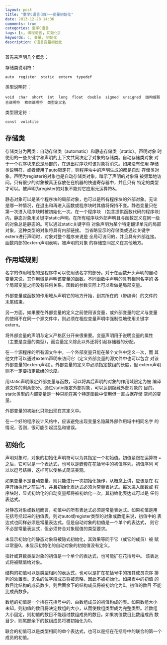 ```yaml
---
layout: post
title: "重学C语言(四)——变量初始化"
date: 2013-12-28 14:36
comments: true
categories: 重学C语言
tags: [c, 编程语言, 初始化]
keywords: c, 变量, 初始化
description: C语言变量初始化
---
```

首先来声明几个概念：

存储类说明符：

`auto  register  static  extern  typedef`

类型说明符：

`void  char  short  int  long  float  double  signed  unsigned 
结构或联合说明符  枚举说明符  类型定义名`

类型限定符：

`const  volatile`
<!--more-->
## 存储类
存储类分为两类：自动存储类（automatic）和静态存储类（static）。声明对象
时使用的一些关键字和声明的上下文共同决定了对象的存储类。自动存储类对象
对于一个程序块来说是局部的，在退出程序块时该对象将消失。如果没有使用
存储类说明符，或者使用了auto限定符，则程序块中的声明生成的都是自动
存储类对象。声明为register的对象也是自动存储类对象，暗示了声明的对象将
被频繁地访问。只有很少的对象被真正存放在在机器的快速寄存器中，并且只有
特定的类型才可以。被声明为register的对象不能对它应用元运算符&。

静态对象可以是某个程序块的局部对象，也可以是所有程序块的外部对象。无论
是哪一种情况，在退出和再进入函数或程序块时其值将保持不变。静态变量只在
第一次进入程序块时被初始化一次。在一个程序块
（包含提供函数代码的程序块）内，静态对象用关键字static声明。在所有程序块外部声明且与函数定义在同一级的对象总是静态的。可以通过static关键字将
对象声明为某个特定翻译单元的局部对象，这种类型的对象将具有内部链接。
当省略显示的存储类或通过关键字extern进行声明时，对象对整个程序来说是
全局可访问的，并且具有外部连接。函数内部的extern声明表明，被声明的对象
的存储空间定义在其他地方。

## 作用域规则
名字的作用域指的是程序中可以使用该名字的部分。对于在函数开头声明的自动
变量来说，其作用域是声明该变量的函数。不同函数中声明的具有相同名字的
各个局部变量之间没有任何关系。函数的参数实际上可以看做是局部变量。

外部变量或函数的作用域从声明它的地方开始，到其所在的（带编译）的文件的
末尾结束。

另一方面，如果要在外部变量的定义之前使用该变量，或外部变量的定义与变量
的使用不在同一个源文件中，则必须在相应变量声明中强制性地使用关键字
extern。

将外部变量的声明与定义严格区分开来很重要。变量声明用于说明变量的属性
（主要是变量的类型），而变量定义除此以外还将引起存储器的分配。

在一个源程序的所有源文件中，一个外部变量只能在某个文件中定义一次，而
其他文件可以通过extern声明来访问它（定义外部变量的源文件中也可以包含
对该外部变量的extern声明）。外部变量的定义中必须指定数组的长度，但
extern声明则不一定要指定数组的长度。

用static声明限定外部变量与函数，可以将其后声明的对象的作用域限定为被
编译源文件的剩余部分。通过static限定外部对象，可以达到隐藏外部对象的
目的。static类型的内部变量是一种只能在某个特定函数中使用但一直占据存储
空间的变量。

外部变量的初始化只能出现在其定义中。

在一个好的程序设计风格中，应该避免出现变量名隐藏外部作用域中相同名字
的情况，否则，很可能引起混乱和错误。

## 初始化
声明对象时，对象的初始化声明符可以为其指定一个初始值。初值紧跟在运算符
`=`之后，它可以是一个表达式，也可以是嵌套在花括号中的初值序列。初值序列
可以以逗号结束，这样可以使格式简洁美观。

如果变量不是自动变量，则只能进行一次初始化操作，从概念上讲，应该是在
程序开始执行之前进行，并且初始化表达式必须为常量表达式。每次进入函数或
程序块时，显式初始化的自动变量都将被初始化一次，其初始化表达式可以是
任何表达式。

对静态对象或数组而言，初值中的所有表达式必须是常量表达式。如果初值是用
花括号括起来的初值表，则对auto或register类型的对象或数组来说，初值中的
表达式也同样必须是常量表达式。但是自动对象的初值是一个单个的表达式，
则它不必是常量表达式，但必须符合对象赋值的类型要求。

未显示初始化的静态对象将被隐式初始化，其效果等同于它（或它的成员）被
赋以常量0。未显示初始化的自动对象的初始值没有定义。

指针或算数类型对象的初值是一个单个的表达式，也可能扩在花括号中。
该表达式将被赋值给对象。

结构的初值可以是类型相同的表达式，也可以是扩在花括号中的按其成员次序
排列的处置表。无名的位字段成员将被忽略，因此不被初始化。如果表中的初值
的数目比结构的成员数少，则后面余下的结构成员将被初始化为0。初值的数目
不能比成员数多。

数组的初值是一个括在花括号中的、由数组成员的初值构成的表。如果数组大小
未知，则初值的数目将决定数组的大小，从而使数组类型成为完整类型。若数组
大小固定，则初值的数目不能超过数组成员的数目。如果初值数目比数组成员
数目少，则尾部余下的数组成员将被初始化为0。

联合的初值可以是类型相同的单个表达式，也可以是括在花括号中的联合的第一个成员的初值。


